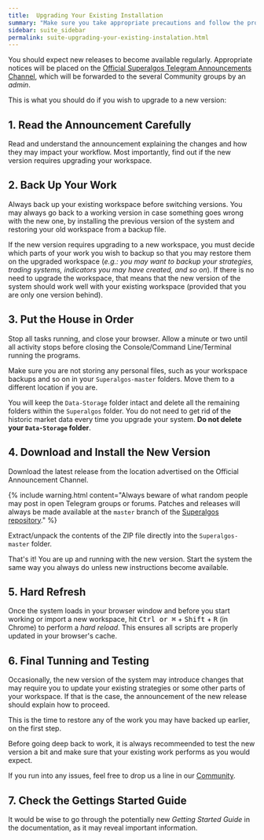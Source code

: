 ```yaml
---
title:  Upgrading Your Existing Installation
summary: "Make sure you take appropriate precautions and follow the procedure to avoid unnecessary hassle."
sidebar: suite_sidebar
permalink: suite-upgrading-your-existing-instalation.html
---
```


You should expect new releases to become available regularly. Appropriate notices will be placed on the <a href="https://t.me/superalgos" rel="nofollow" rel="noopener" target="_blank">Official Superalgos Telegram Announcements Channel</a>, which will be forwarded to the several Community groups by an *admin*.

This is what you should do if you wish to upgrade to a new version:

## 1. Read the Announcement Carefully

Read and understand the announcement explaining the changes and how they may impact your workflow. Most importantly, find out if the new version requires upgrading your workspace. 

## 2. Back Up Your Work

Always back up your existing workspace before switching versions. You may always go back to a working version in case something goes wrong with the new one, by installing the previous version of the system and restoring your old workspace from a backup file.

If the new version requires upgrading to a new workspace, you must decide which parts of your work you wish to backup so that you may restore them on the upgraded workspace (*e.g.: you may want to backup your strategies, trading systems, indicators you may have created, and so on*). If there is no need to upgrade the workspace, that means that the new version of the system should work well with your existing workspace (provided that you are only one version behind).

## 3. Put the House in Order

Stop all tasks running, and close your browser. Allow a minute or two until all activity stops before closing the Console/Command Line/Terminal running the programs.

Make sure you are not storing any personal files, such as your workspace backups and so on in your ```Superalgos-master``` folders. Move them to a different location if you are.

You will keep the ```Data-Storage``` folder intact and delete all the remaining folders within the ```Superalgos``` folder. You do not need to get rid of the historic market data every time you upgrade your system. **Do not delete your ```Data-Storage``` folder**.

## 4. Download and Install the New Version

Download the latest release from the location advertised on the Official Announcement Channel.

{% include warning.html content="Always beware of what random people may post in open Telegram groups or forums. Patches and releases will always be made available at the ```master``` branch of the <a href='https://github.com/Superalgos/Superalgos' rel='nofollow' rel='noopener' target='_blank'>Superalgos repository</a>." %}

Extract/unpack the contents of the ZIP file directly into the ```Superalgos-master``` folder. 

That's it! You are up and running with the new version. Start the system the same way you always do unless new instructions become available.

## 5. Hard Refresh

Once the system loads in your browser window and before you start working or import a new workspace, hit <kbd>Ctrl or &#8984;</kbd> + <kbd>Shift</kbd> + <kbd>R</kbd> (in Chrome) to perform a *hard reload*. This ensures all scripts are properly updated in your browser's cache.

## 6. Final Tunning and Testing

Occasionally, the new version of the system may introduce changes that may require you to update your existing strategies or some other parts of your workspace. If that is the case, the announcement of the new release should explain how to proceed.

This is the time to restore any of the work you may have backed up earlier, on the first step.

Before going deep back to work, it is always recommeended to test the new version a bit and make sure that your existing work performs as you would expect.

If you run into any issues, feel free to drop us a line in our <a href="https://t.me/superalgoscommunity" rel="nofollow" rel="noopener" target="_blank">Community</a>.

## 7. Check the Gettings Started Guide

It would be wise to go through the potentially new *Getting Started Guide* in the documentation, as it may reveal important information.